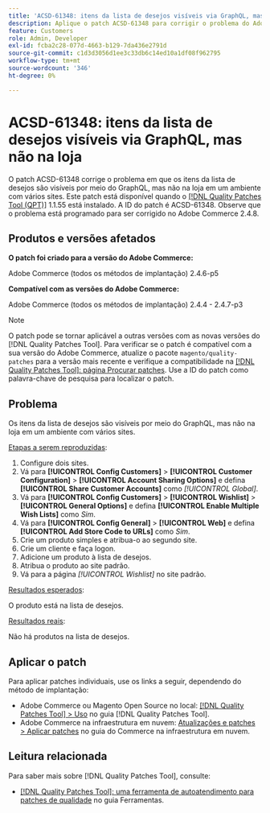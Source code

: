 ```yaml
---
title: 'ACSD-61348: itens da lista de desejos visíveis via GraphQL, mas não na loja'
description: Aplique o patch ACSD-61348 para corrigir o problema do Adobe Commerce em que os itens da lista de desejos são visíveis por meio do GraphQL, mas não na loja em um ambiente de vários sites.
feature: Customers
role: Admin, Developer
exl-id: fcba2c28-077d-4663-b129-7da436e2791d
source-git-commit: c1d3d3056d1ee3c33db6c14ed10a1df08f962795
workflow-type: tm+mt
source-wordcount: '346'
ht-degree: 0%

---
```


# ACSD-61348: itens da lista de desejos visíveis via GraphQL, mas não na loja

O patch ACSD-61348 corrige o problema em que os itens da lista de desejos são visíveis por meio do GraphQL, mas não na loja em um ambiente com vários sites. Este patch está disponível quando o [[!DNL Quality Patches Tool (QPT)]](/help/tools/quality-patches-tool/quality-patches-tool-to-self-serve-quality-patches.md) 1.1.55 está instalado. A ID do patch é ACSD-61348. Observe que o problema está programado para ser corrigido no Adobe Commerce 2.4.8.

## Produtos e versões afetados

**O patch foi criado para a versão do Adobe Commerce:**

Adobe Commerce (todos os métodos de implantação) 2.4.6-p5

**Compatível com as versões do Adobe Commerce:**

Adobe Commerce (todos os métodos de implantação) 2.4.4 - 2.4.7-p3

>[!NOTE]
>
>O patch pode se tornar aplicável a outras versões com as novas versões do [!DNL Quality Patches Tool]. Para verificar se o patch é compatível com a sua versão do Adobe Commerce, atualize o pacote `magento/quality-patches` para a versão mais recente e verifique a compatibilidade na [[!DNL Quality Patches Tool]: página Procurar patches](https://experienceleague.adobe.com/tools/commerce-quality-patches/index.html). Use a ID do patch como palavra-chave de pesquisa para localizar o patch.

## Problema

Os itens da lista de desejos são visíveis por meio do GraphQL, mas não na loja em um ambiente com vários sites.

<u>Etapas a serem reproduzidas</u>:

1. Configure dois sites.
1. Vá para **[!UICONTROL Config Customers]** > **[!UICONTROL Customer Configuration]** > **[!UICONTROL Account Sharing Options]** e defina **[!UICONTROL Share Customer Accounts]** como *[!UICONTROL Global]*.
1. Vá para **[!UICONTROL Config Customers]** > **[!UICONTROL Wishlist]** > **[!UICONTROL General Options]** e defina **[!UICONTROL Enable Multiple Wish Lists]** como *Sim*.
1. Vá para **[!UICONTROL Config General]** > **[!UICONTROL Web]** e defina **[!UICONTROL Add Store Code to URLs]** como *Sim*.
1. Crie um produto simples e atribua-o ao segundo site.
1. Crie um cliente e faça logon.
1. Adicione um produto à lista de desejos.
1. Atribua o produto ao site padrão.
1. Vá para a página *[!UICONTROL Wishlist]* no site padrão.

<u>Resultados esperados</u>:

O produto está na lista de desejos.

<u>Resultados reais</u>:

Não há produtos na lista de desejos.

## Aplicar o patch

Para aplicar patches individuais, use os links a seguir, dependendo do método de implantação:

* Adobe Commerce ou Magento Open Source no local: [[!DNL Quality Patches Tool] > Uso](/help/tools/quality-patches-tool/usage.md) no guia [!DNL Quality Patches Tool].
* Adobe Commerce na infraestrutura em nuvem: [Atualizações e patches > Aplicar patches](https://experienceleague.adobe.com/docs/commerce-cloud-service/user-guide/develop/upgrade/apply-patches.html) no guia do Commerce na infraestrutura em nuvem.

## Leitura relacionada

Para saber mais sobre [!DNL Quality Patches Tool], consulte:

* [[!DNL Quality Patches Tool]: uma ferramenta de autoatendimento para patches de qualidade](/help/tools/quality-patches-tool/quality-patches-tool-to-self-serve-quality-patches.md) no guia Ferramentas.
